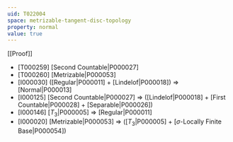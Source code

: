 ```yaml
---
uid: T022004
space: metrizable-tangent-disc-topology
property: normal
value: true
---
```

[[Proof]]

* [T000259] [Second Countable|P000027]
* [T000260] [Metrizable|P000053]
* [I000030] ([Regular|P000011] + [Lindelof|P000018]) => [Normal|P000013]
* [I000125] [Second Countable|P000027] => ([Lindelof|P000018] + [First Countable|P000028] + [Separable|P000026])
* [I000146] [$T_3$|P000005] => [Regular|P000011]
* [I000020] [Metrizable|P000053] => ([$T_3$|P000005] + [$\sigma$-Locally Finite Base|P000054])

